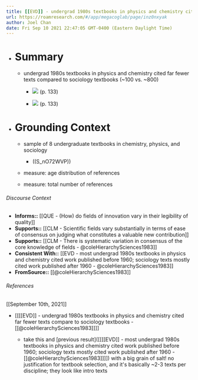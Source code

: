 ```yaml
---
title: [[EVD]] - undergrad 1980s textbooks in physics and chemistry cited far fewer texts compare to sociology textbooks - [[@coleHierarchySciences1983]]
url: https://roamresearch.com/#/app/megacoglab/page/inz0nxyak
author: Joel Chan
date: Fri Sep 10 2021 22:47:05 GMT-0400 (Eastern Daylight Time)
---
```


- # Summary

    - undergrad 1980s textbooks in physics and chemistry cited far fewer texts compared to sociology textbooks (~100 vs. ~800)

        - ![](https://firebasestorage.googleapis.com/v0/b/firescript-577a2.appspot.com/o/imgs%2Fapp%2Fmegacoglab%2F7uqWMfQfq4.png?alt=media&token=349a9eeb-87f6-4e92-b070-922524eadb83) (p. 133)

        - ![](https://firebasestorage.googleapis.com/v0/b/firescript-577a2.appspot.com/o/imgs%2Fapp%2Fmegacoglab%2FG0CAw_-Dzs.png?alt=media&token=c7b2090d-ee08-466d-9bdf-a1b9ff76e20f) (p. 133)
- # Grounding Context

    - sample of 8 undergraduate textbooks in chemistry, physics, and sociology

        - ((S_nO72WVP))

    - measure: age distribution of references

    - measure: total number of references

###### Discourse Context

- **Informs::** [[QUE - (How) do fields of innovation vary in their legibility of quality]]
- **Supports::** [[CLM - Scientific fields vary substantially in terms of ease of consensus on judging what constitutes a valuable new contribution]]
- **Supports::** [[CLM - There is systematic variation in consensus of the core knowledge of fields - @coleHierarchySciences1983]]
- **Consistent With::** [[EVD - most undergrad 1980s textbooks in physics and chemistry cited work published before 1960; sociology texts mostly cited work published after 1960 - @coleHierarchySciences1983]]
- **FromSource::** [[@coleHierarchySciences1983]]

###### References

[[September 10th, 2021]]

- [[[[EVD]] - undergrad 1980s textbooks in physics and chemistry cited far fewer texts compare to sociology textbooks - [[@coleHierarchySciences1983]]]]

    - take this and [previous result]([[[[EVD]] - most undergrad 1980s textbooks in physics and chemistry cited work published before 1960; sociology texts mostly cited work published after 1960 - [[@coleHierarchySciences1983]]]]) with a big grain of salt! no justification for textbook selection, and it's basically ~2-3 texts per discipline; they look like intro texts
